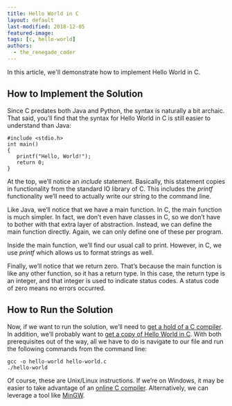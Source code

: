 ```yaml
---
title: Hello World in C
layout: default
last-modified: 2018-12-05
featured-image:
tags: [c, hello-world]
authors:
  - the_renegade_coder
---
```


In this article, we'll demonstrate how to implement Hello World in C.

## How to Implement the Solution

Since C predates both Java and Python, the syntax is naturally a bit archaic. 
That said, you’ll find that the syntax for Hello World in C is still easier to 
understand than Java:

```
#include <stdio.h>
int main()
{
   printf("Hello, World!");
   return 0;
}
```

At the top, we’ll notice an _include_ statement. Basically, this statement copies 
in functionality from the standard IO library of C. This includes the _printf_ 
functionality we’ll need to actually write our string to the command line.

Like Java, we’ll notice that we have a main function. In C, the main function is 
much simpler. In fact, we don’t even have classes in C, so we don’t have to bother 
with that extra layer of abstraction. Instead, we can define the main function 
directly. Again, we can only define one of these per program.

Inside the main function, we’ll find our usual call to print. However, in C, 
we use _printf_ which allows us to format strings as well.

Finally, we’ll notice that we return zero. That’s because the main function is 
like any other function, so it has a return type. In this case, the return type 
is an integer, and that integer is used to indicate status codes. A status code 
of zero means no errors occurred.

## How to Run the Solution

Now, if we want to run the solution, we’ll need to [get a hold of a C compiler][1]. 
In addition, we’ll probably want to [get a copy of Hello World in C][2]. With both 
prerequisites out of the way, all we have to do is navigate to our file and run 
the following commands from the command line:

```
gcc -o hello-world hello-world.c
./hello-world
```

Of course, these are Unix/Linux instructions. If we’re on Windows, it may be easier 
to take advantage of an [online C compiler][3]. Alternatively, we can leverage a tool 
like [MinGW][4].

[1]: https://gcc.gnu.org/
[2]: https://github.com/jrg94/sample-programs/blob/master/archive/c/c/hello-world.c
[3]: https://www.onlinegdb.com/online_c_compiler
[4]: http://www.mingw.org/
